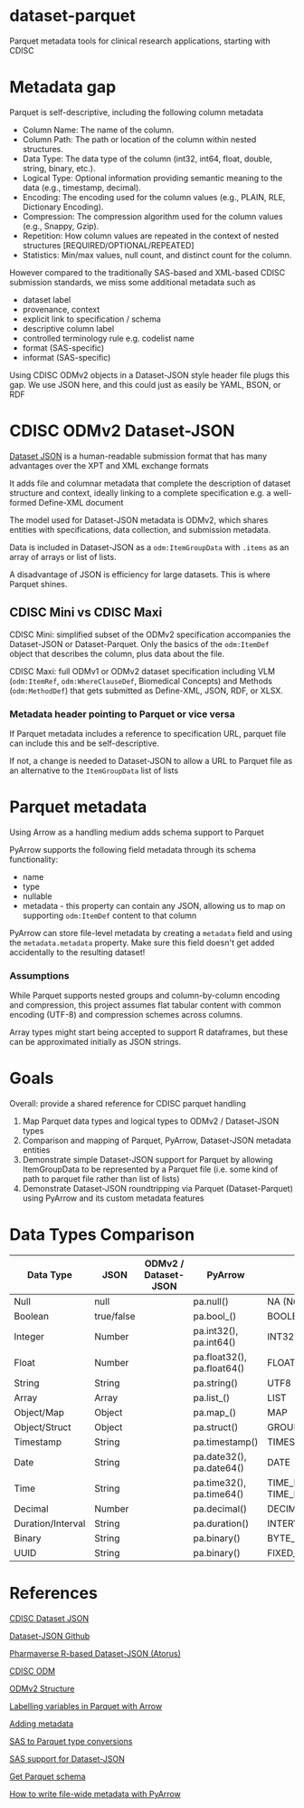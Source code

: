 # dataset-parquet
Parquet metadata tools for clinical research applications, starting with CDISC

# Metadata gap
Parquet is self-descriptive, including the following column metadata
* Column Name: The name of the column.
* Column Path: The path or location of the column within nested structures.
* Data Type: The data type of the column (int32, int64, float, double, string, binary, etc.).
* Logical Type: Optional information providing semantic meaning to the data (e.g., timestamp, decimal).
* Encoding: The encoding used for the column values (e.g., PLAIN, RLE, Dictionary Encoding).
* Compression: The compression algorithm used for the column values (e.g., Snappy, Gzip).
* Repetition: How column values are repeated in the context of nested structures [REQUIRED/OPTIONAL/REPEATED]
* Statistics: Min/max values, null count, and distinct count for the column.

However compared to the traditionally SAS-based and XML-based CDISC submission standards, we miss some additional metadata such as
* dataset label
* provenance, context
* explicit link to specification / schema
* descriptive column label
* controlled terminology rule e.g. codelist name
* format (SAS-specific)
* informat (SAS-specific)

Using CDISC ODMv2 objects in a Dataset-JSON style header file plugs this gap. We use JSON here, and this could just as easily be YAML, BSON, or RDF

# CDISC ODMv2 Dataset-JSON
[Dataset JSON](https://www.cdisc.org/dataset-json) is a human-readable submission format that has many advantages over the XPT and XML exchange formats

It adds file and columnar metadata that complete the description of dataset structure and context, ideally linking to a complete specification e.g. a well-formed Define-XML document

The model used for Dataset-JSON metadata is ODMv2, which shares entities with specifications, data collection, and submission metadata.

Data is included in Dataset-JSON as a `odm:ItemGroupData` with `.items` as an array of arrays or list of lists.

A disadvantage of JSON is efficiency for large datasets. This is where Parquet shines.

## CDISC Mini vs CDISC Maxi
CDISC Mini: simplified subset of the ODMv2 specification accompanies the Dataset-JSON or Dataset-Parquet. Only the basics of the `odm:ItemDef` object that describes the column, plus data about the file.

CDISC Maxi: full ODMv1 or ODMv2 dataset specification including VLM (`odm:ItemRef`, `odm:WhereClauseDef`, Biomedical Concepts) and Methods (`odm:MethodDef`) that gets submitted as Define-XML, JSON, RDF, or XLSX.

### Metadata header pointing to Parquet or vice versa
If Parquet metadata includes a reference to specification URL, parquet file can include this and be self-descriptive.

If not, a change is needed to Dataset-JSON to allow a URL to Parquet file as an alternative to the `ItemGroupData` list of lists

# Parquet metadata
Using Arrow as a handling medium adds schema support to Parquet

PyArrow supports the following field metadata through its schema functionality:
* name
* type
* nullable
* metadata - this property can contain any JSON, allowing us to map on supporting `odm:ItemDef` content to that column

PyArrow can store file-level metadata by creating a `metadata` field and using the `metadata.metadata` property. Make sure this field doesn't get added accidentally to the resulting dataset!

### Assumptions
While Parquet supports nested groups and column-by-column encoding and compression, this project assumes flat tabular content with common encoding (UTF-8) and compression schemes across columns.

Array types might start being accepted to support R dataframes, but these can be approximated initially as JSON strings.

# Goals
Overall: provide a shared reference for CDISC parquet handling

1. Map Parquet data types and logical types to ODMv2 / Dataset-JSON types
2. Comparison and mapping of Parquet, PyArrow, Dataset-JSON metadata entities
2. Demonstrate simple Dataset-JSON support for Parquet by allowing ItemGroupData to be represented by a Parquet file (i.e. some kind of path to parquet file rather than list of lists)
3. Demonstrate Dataset-JSON roundtripping via Parquet (Dataset-Parquet) using PyArrow and its custom metadata features


# Data Types Comparison
| Data Type        | JSON                 | ODMv2 / Dataset-JSON  | PyArrow                | Parquet                |
|------------------|----------------------|-----------------------|------------------------|------------------------|
| Null             | null                 |                       | pa.null()              | NA (Nullable fields)   |
| Boolean          | true/false           |                       | pa.bool_()             | BOOLEAN                |
| Integer          | Number               |                       | pa.int32(), pa.int64() | INT32, INT64            |
| Float            | Number               |                       | pa.float32(), pa.float64() | FLOAT, DOUBLE         |
| String           | String               |                       | pa.string()            | UTF8                   |
| Array            | Array                |                       | pa.list_()             | LIST                   |
| Object/Map       | Object               |                       | pa.map_()              | MAP                    |
| Object/Struct    | Object               |                       | pa.struct()            | GROUP                  |
| Timestamp        | String               |                       | pa.timestamp()         | TIMESTAMP              |
| Date             | String               |                       | pa.date32(), pa.date64() | DATE                  |
| Time             | String               |                       | pa.time32(), pa.time64() | TIME_MILLIS, TIME_MICROS|
| Decimal          | Number               |                       | pa.decimal()           | DECIMAL                |
| Duration/Interval| String               |                       | pa.duration()           | INTERVAL               |
| Binary           | String               |                       | pa.binary()            | BYTE_ARRAY             |
| UUID             | String               |                       | pa.binary()            | FIXED_LEN_BYTE_ARRAY  |

# References
[CDISC Dataset JSON](https://www.cdisc.org/dataset-json)

[Dataset-JSON Github](https://github.com/cdisc-org/DataExchange-DatasetJson)

[Pharmaverse R-based Dataset-JSON (Atorus)](https://github.com/atorus-research/datasetjson)

[CDISC ODM](https://github.com/cdisc-org/DataExchange-ODM)

[ODMv2 Structure](https://cdisc-org.github.io/DataExchange-ODM-LinkML/)

[Labelling variables in Parquet with Arrow](https://medium.com/geekculture/label-variables-using-apache-parquet-6d03da568445)

[Adding metadata](https://medium.com/geekculture/add-metadata-to-your-dataset-using-apache-parquet-75360d2073bd)

[SAS to Parquet type conversions](https://go.documentation.sas.com/doc/en/pgmsascdc/v_035/enghdff/p1ht5enj2pwsiyn1tnxtvao89b6d.htm)

[SAS support for Dataset-JSON](https://github.com/lexjansen/dataset-json-sas)

[Get Parquet schema](https://stackoverflow.com/questions/41567081/get-schema-of-parquet-file-in-python)

[How to write file-wide metadata with PyArrow](https://stackoverflow.com/questions/52122674/how-to-write-parquet-metadata-with-pyarrow)